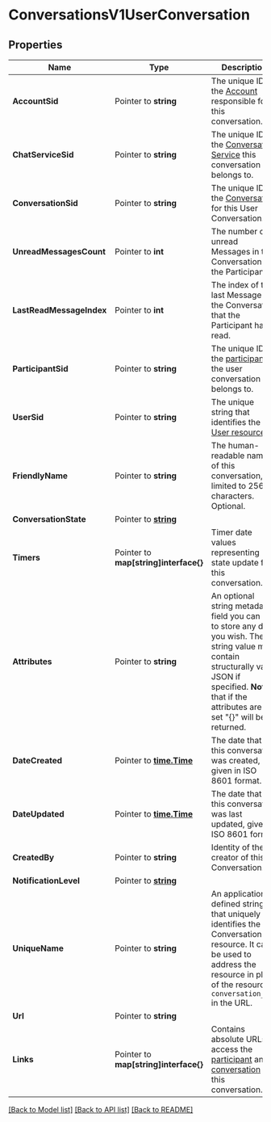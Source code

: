 # ConversationsV1UserConversation

## Properties

Name | Type | Description | Notes
------------ | ------------- | ------------- | -------------
**AccountSid** | Pointer to **string** | The unique ID of the [Account](https://www.twilio.com/docs/iam/api/account) responsible for this conversation. |
**ChatServiceSid** | Pointer to **string** | The unique ID of the [Conversation Service](https://www.twilio.com/docs/conversations/api/service-resource) this conversation belongs to. |
**ConversationSid** | Pointer to **string** | The unique ID of the [Conversation](https://www.twilio.com/docs/conversations/api/conversation-resource) for this User Conversation. |
**UnreadMessagesCount** | Pointer to **int** | The number of unread Messages in the Conversation for the Participant. |
**LastReadMessageIndex** | Pointer to **int** | The index of the last Message in the Conversation that the Participant has read. |
**ParticipantSid** | Pointer to **string** | The unique ID of the [participant](https://www.twilio.com/docs/conversations/api/conversation-participant-resource) the user conversation belongs to. |
**UserSid** | Pointer to **string** | The unique string that identifies the [User resource](https://www.twilio.com/docs/conversations/api/user-resource). |
**FriendlyName** | Pointer to **string** | The human-readable name of this conversation, limited to 256 characters. Optional. |
**ConversationState** | Pointer to [**string**](UserConversationEnumState.md) |  |
**Timers** | Pointer to **map[string]interface{}** | Timer date values representing state update for this conversation. |
**Attributes** | Pointer to **string** | An optional string metadata field you can use to store any data you wish. The string value must contain structurally valid JSON if specified.  **Note** that if the attributes are not set \"{}\" will be returned. |
**DateCreated** | Pointer to [**time.Time**](time.Time.md) | The date that this conversation was created, given in ISO 8601 format. |
**DateUpdated** | Pointer to [**time.Time**](time.Time.md) | The date that this conversation was last updated, given in ISO 8601 format. |
**CreatedBy** | Pointer to **string** | Identity of the creator of this Conversation. |
**NotificationLevel** | Pointer to [**string**](UserConversationEnumNotificationLevel.md) |  |
**UniqueName** | Pointer to **string** | An application-defined string that uniquely identifies the Conversation resource. It can be used to address the resource in place of the resource's `conversation_sid` in the URL. |
**Url** | Pointer to **string** |  |
**Links** | Pointer to **map[string]interface{}** | Contains absolute URLs to access the [participant](https://www.twilio.com/docs/conversations/api/conversation-participant-resource) and [conversation](https://www.twilio.com/docs/conversations/api/conversation-resource) of this conversation. |

[[Back to Model list]](../README.md#documentation-for-models) [[Back to API list]](../README.md#documentation-for-api-endpoints) [[Back to README]](../README.md)


